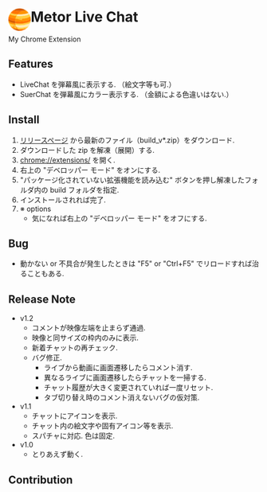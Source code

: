 # <img src="public/icons/icon_48.png" width="45" align="left"> Metor Live Chat

My Chrome Extension

## Features
- LiveChat を弾幕風に表示する. （絵文字等も可.）
- SuerChat を弾幕風にカラー表示する. （金額による色違いはない.）

## Install
1. [リリースページ](https://github.com/15j5141/MeteorLiveChat/releases) から最新のファイル（build_v*.zip）をダウンロード.
1. ダウンロードした zip を解凍（展開）する.
1. [chrome://extensions/](chrome://extensions/) を開く.
1. 右上の "デベロッパー モード" をオンにする.
1. "パッケージ化されていない拡張機能を読み込む" ボタンを押し解凍したフォルダ内の build フォルダを指定.
1. インストールされれば完了.
1. ※ options
    - 気になれば右上の "デベロッパー モード" をオフにする.

<!--
[**Chrome** extension]() <!-- TODO: Add chrome extension link inside parenthesis -->

## Bug
- 動かない or 不具合が発生したときは "F5" or "Ctrl+F5" でリロードすれば治ることもある.

## Release Note
- v1.2
    - コメントが映像左端を止まらず通過.
    - 映像と同サイズの枠内のみに表示.
    - 新着チャットの再チェック.
    - バグ修正.
        - ライブから動画に画面遷移したらコメント消す.
        - 異なるライブに画面遷移したらチャットを一掃する.
        - チャット履歴が大きく変更されていれば一度リセット.
        - タブ切り替え時のコメント消えないバグの仮対策.
- v1.1
    - チャットにアイコンを表示.
    - チャット内の絵文字や固有アイコン等を表示.
    - スパチャに対応. 色は固定.
- v1.0
    - とりあえず動く.

## Contribution

<!--
Suggestions and pull requests are welcomed!.
-->

